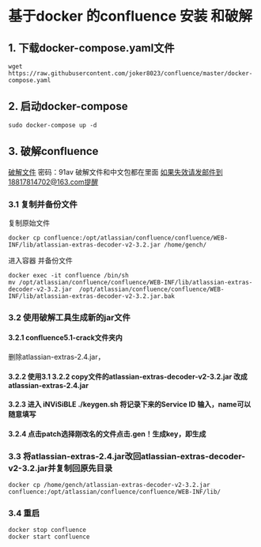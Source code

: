 # 基于docker 的confluence 安装 和破解
## 1. 下载docker-compose.yaml文件
```
wget https://raw.githubusercontent.com/joker8023/confluence/master/docker-compose.yaml
```
## 2. 启动docker-compose
```
sudo docker-compose up -d
```
## 3. 破解confluence
 
 [破解文件](http://pan.baidu.com/s/1jIv9aZW ) 密码：91av
 破解文件和中文包都在里面
 如果失效请发邮件到18817814702@163.com提醒
 
### 3.1 复制并备份文件
复制原始文件
```
docker cp confluence:/opt/atlassian/confluence/confluence/WEB-INF/lib/atlassian-extras-decoder-v2-3.2.jar /home/gench/
```
进入容器 并备份文件

    docker exec -it confluence /bin/sh
    mv /opt/atlassian/confluence/confluence/WEB-INF/lib/atlassian-extras-decoder-v2-3.2.jar  /opt/atlassian/confluence/confluence/WEB-INF/lib/atlassian-extras-decoder-v2-3.2.jar.bak




### 3.2 使用破解工具生成新的jar文件
#### 3.2.1 confluence5.1-crack文件夹内
删除atlassian-extras-2.4.jar，
#### 3.2.2 使用3.1 3.2.2 copy文件的atlassian-extras-decoder-v2-3.2.jar 改成atlassian-extras-2.4.jar
#### 3.2.3 进入 iNViSiBLE ./keygen.sh 将记录下来的Service ID 输入，name可以随意填写
#### 3.2.4 点击patch选择刚改名的文件点击.gen！生成key，即生成

### 3.3 将atlassian-extras-2.4.jar改回atlassian-extras-decoder-v2-3.2.jar并复制回原先目录

```
docker cp /home/gench/atlassian-extras-decoder-v2-3.2.jar confluence:/opt/atlassian/confluence/confluence/WEB-INF/lib/
```
### 3.4 重启

```
docker stop confluence
docker start confluence
```

